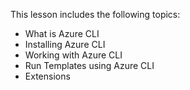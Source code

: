 

This lesson includes the following topics:

- What is Azure CLI
- Installing Azure CLI
- Working with Azure CLI
- Run Templates using Azure CLI
- Extensions

